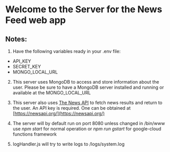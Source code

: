 # Welcome to the Server for the News Feed web app

## Notes:
1. Have the following variables ready in your .env file:
 - API_KEY 
 - SECRET_KEY
 - MONGO_LOCAL_URL

2. This server uses MongoDB to access and store information about the user.
Please be sure to have a MongoDB server installed and running or available at the MONGO_LOCAL_URL

3. This server also uses [The News API](https://newsapi.org/) to fetch news results and return to the user. An API key is required.
One can be obtained at [https://newsapi.org/](https://newsapi.org/)

4. The server will by default run on port 8080 unless changed in /bin/www
use *npm start* for normal operation or *npm run gstart* for google-cloud functions framework

5. logHandler.js will try to write logs to /logs/system.log
